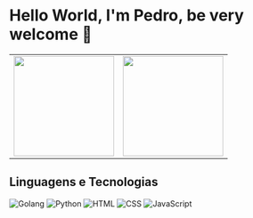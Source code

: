 # Hello World, I'm Pedro, be very welcome 👋

<table>
  <tr>
    <td>
      <img height="180em" src="https://github-readme-stats.vercel.app/api?username=PedroDiOliveira&show_icons=true&theme=tokyonight&include_all_commits=true&count_private=true"/>
    </td>
    <td>
      <img height="180em" src="https://github-readme-stats.vercel.app/api/top-langs/?username=PedroDiOliveira&layout=compact&langs_count=6&theme=tokyonight"/>
    </td>
  </tr>
</table>

## Linguagens e Tecnologias
![Golang](https://img.icons8.com/color/48/000000/golang.png)
![Python](https://img.icons8.com/color/48/000000/python.png)
![HTML](https://img.icons8.com/color/48/000000/html-5.png)
![CSS](https://img.icons8.com/color/48/000000/css3.png)
![JavaScript](https://img.icons8.com/color/48/000000/javascript.png)
